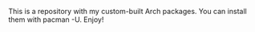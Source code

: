 This is a repository with my custom-built Arch packages. You can install them with pacman -U. Enjoy!

